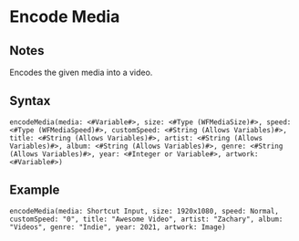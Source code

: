 # Encode Media
## Notes
Encodes the given media into a video.
## Syntax
```
encodeMedia(media: <#Variable#>, size: <#Type (WFMediaSize)#>, speed: <#Type (WFMediaSpeed)#>, customSpeed: <#String (Allows Variables)#>, title: <#String (Allows Variables)#>, artist: <#String (Allows Variables)#>, album: <#String (Allows Variables)#>, genre: <#String (Allows Variables)#>, year: <#Integer or Variable#>, artwork: <#Variable#>)
```
## Example
```
encodeMedia(media: Shortcut Input, size: 1920x1080, speed: Normal, customSpeed: "0", title: "Awesome Video", artist: "Zachary", album: "Videos", genre: "Indie", year: 2021, artwork: Image)
```